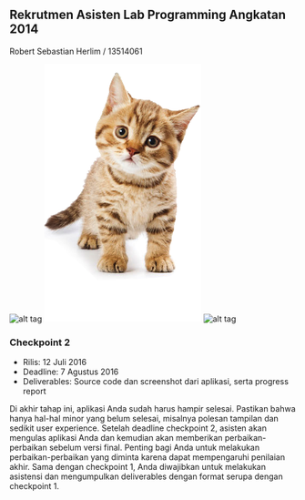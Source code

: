 ## Rekrutmen Asisten Lab Programming Angkatan 2014
Robert Sebastian Herlim / 13514061

![alt tag](https://github.com/Ngiong/rekrutmen-labpro/blob/master/forumgaul/resources/img/splash-firework.png)
![alt tag](https://github.com/Ngiong/rekrutmen-labpro/blob/master/forumgaul/resources/img/splash-cat.png)
![alt tag](https://github.com/Ngiong/rekrutmen-labpro/blob/master/forumgaul/resources/img/splash-firework.png)

### Checkpoint 2

* Rilis: 12 Juli 2016
* Deadline: 7 Agustus 2016
* Deliverables: Source code dan screenshot dari aplikasi, serta progress report

Di akhir tahap ini, aplikasi Anda sudah harus hampir selesai. Pastikan bahwa hanya hal-hal minor yang belum selesai, misalnya polesan tampilan dan sedikit user experience. Setelah deadline checkpoint 2, asisten akan mengulas aplikasi Anda dan kemudian akan memberikan perbaikan-perbaikan sebelum versi final. Penting bagi Anda untuk melakukan perbaikan-perbaikan yang diminta karena dapat mempengaruhi penilaian akhir. Sama dengan checkpoint 1, Anda diwajibkan untuk melakukan asistensi dan mengumpulkan deliverables dengan format serupa dengan checkpoint 1.